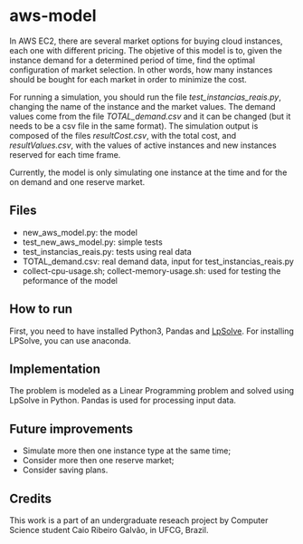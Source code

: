 # aws-model
In AWS EC2, there are several market options for buying cloud instances, each one with different pricing. The objetive of this model is to, given the instance demand for a determined period of time, find the optimal configuration of market selection. In other words, how many instances should be bought for each market in order to minimize the cost.

For running a simulation, you should run the file *test_instancias_reais.py*, changing the name of the instance and the market values. The demand values come from the file *TOTAL_demand.csv* and it can be changed (but it needs to be a csv file in the same format). The simulation output is composed of the files *resultCost.csv*, with the total cost, and *resultValues.csv*, with the values of active instances and new instances reserved for each time frame.

Currently, the model is only simulating one instance at the time and for the on demand and one reserve market.

## Files
- new_aws_model.py: the model
- test_new_aws_model.py: simple tests
- test_instancias_reais.py: tests using real data
- TOTAL_demand.csv: real demand data, input for test_instancias_reais.py
- collect-cpu-usage.sh; collect-memory-usage.sh: used for testing the peformance of the model

## How to run
First, you need to have installed Python3, Pandas and [LpSolve](http://web.mit.edu/lpsolve/doc/). For installing LPSolve, you can use anaconda.

## Implementation
The problem is modeled as a Linear Programming problem and solved using LpSolve in Python. Pandas is used for processing input data.

## Future improvements
- Simulate more then one instance type at the same time;
- Consider more then one reserve market;
- Consider saving plans.

## Credits
This work is a part of an undergraduate reseach project by Computer Science student Caio Ribeiro Galvão, in UFCG, Brazil. 
